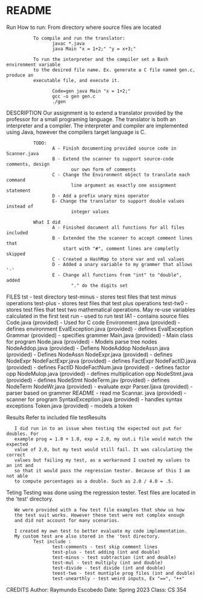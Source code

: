 # README
                                                                                            
Run 
       How to run: 
              From directory where source files are located    

              To compile and run the translator: 
                     javac *.java
                     java Main "x = 1+2;" "y = x+3;" 

              To run the interpreter and the compiler set a Bash environment variable
              to the desired file name. Ex. generate a C file named gen.c, produce an
              executable file, and execute it.

                     Code=gen java Main "x = 1+2;"
                     gcc -o gen gen.c
                     ./gen



DESCRIPTION
       Our assignment is to extend a translator provided by the professor for a small
       programing language. The translator is both an interpreter and a compiler. The
       interpreter and compiler are implemented using Java, however the compilers
       target language is C. 

              TODO:
                     A - Finish documenting provided source code in Scanner.java
                     B - Extend the scanner to support source-code comments, design
                            our own form of comments
                     C - Change the Environment object to translate each command
                            line argument as exactly one assignment statement
                     D - Add a prefix unary mins operator
                     E- Change the translator to support double values instead of 
                            integer values 

              What I did 
                     A - Finished document all functions for all files included
                     B - Extended the the scanner to accept comment lines that 
                         start with "#", comment lines are completly skipped
                     C - Created a HashMap to store var and val values 
                     D - Added a unary variable to my grammer that allows '-'
                     E - Change all functions from "int" to "double",  added 
                            "." do the digits set

FILES
       tst - test directory 
              test-minus    - stores test files that test minus operations
              test-plus     - stores test files that test plus operations
              test-tw0      - stores test files that test two mathematical 
                              operations. May re-use variables calculated 
                              in the first test
              run - used to run test 
       IA1 - contains source files
              Code.java (provided) - Used for C code
              Environment.java (provided) - defines environment
              EvalException.java (provided) - defines EvalException
              Grammar (provided) - specifies grammer
              Main.java (provided) - Main class for program
              Node.java (provided) - Models parse tree nodes
              NodeAddop.java (provided) - Defiens NodeAddop
              NodeAssn.java (provided) - Defines NodeAssn
              NodeExpr.java (provided) - defines NodeExpr
              NodeFactExpr.java (provided) - defines FactExpr
              NodeFactID.java (provided) - defines FactID
              NodeFactNum.java (provided) - defines factor opp
              NodeMulop.java (provided) - defines multiplication opp
              NodeStmt.java (provided) - defines NodeStmt
              NodeTerm.jav (provided) - defines NodeTerm 
              NodeWr.java (provided) - evaluate expr
              Parser.ljava (provided) - parser based on grammer
              README - read me
              Scannar. java (provided) - scanner for program
              SyntaxException.java (provided) - handles syntax exceptions 
              Token.java (provided) - models a token
       

Results
       Refer to included file testResults

       I did run in to an issue when testing the expected out put for doubles. For 
       example prog = 1.0 + 1.0, exp = 2.0, my out.i file would match the expected
       value of 2.0, but my test would still fail. It was calculating the correct 
       values but failing my test, as a workaround I casted my values to an int and
       so that it would pass the regression tester. Because of this I am not able 
       to compute percentages as a double. Such as 2.0 / 4.0 = .5. 
       


Teting 
       Testing was done using the regression tester. Test files
       are located in the 'test' directory.

       We were provided with a few test file examples that show us how 
       the test suit works. However these test were not complex enough
       and did not account for many scenarios. 

       I created my own test to better evaluate my code implementation. 
       My custom test are also stored in the 'test directory.
              Test include : 
                     test-comments - test skip comment lines
                     test-plus - test adding (int and double)
                     test-minus - test subtraction (int and double)
                     test-mul - test multiply (int and double)
                     test-divide - test divide (int and double)
                     teest-two - test muntiple prog files (int and double)
                     test-unearthly - test weird inputs, Ex "==", "++"
            


CREDITS
       Author:       Raymundo Escobedo 
       Date:         Spring 2023
       Class:        CS 354
                                                                                           

